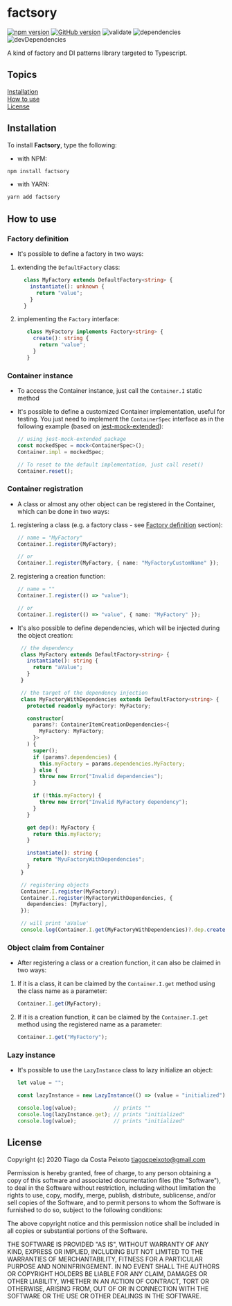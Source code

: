 # factsory

[![npm version](https://badge.fury.io/js/factsory.svg)](https://badge.fury.io/js/factsory)
[![GitHub version](https://badge.fury.io/gh/tiagocpeixoto%2Ffactsory.svg)](https://badge.fury.io/gh/tiagocpeixoto%2Ffactsory)
![validate](https://github.com/tiagocpeixoto/factsory/workflows/validate/badge.svg)
![dependencies](https://david-dm.org/tiagocpeixoto/factsory.svg)
![devDependencies](https://david-dm.org/tiagocpeixoto/factsory/dev-status.svg)

A kind of factory and DI patterns library targeted to Typescript.


## Topics

[Installation](#installation)  
[How to use](#how-to-use)  
[License](#license)  


## Installation

To install **Factsory**, type the following:

- with NPM:

``` bash
npm install factsory
```

- with YARN:

``` bash
yarn add factsory
```


## How to use

  
### Factory definition

- It's possible to define a factory in two ways:

1. extending the `DefaultFactory` class:

    ``` ts
      class MyFactory extends DefaultFactory<string> {
        instantiate(): unknown {
          return "value";
        }
      }
    ```

1. implementing the `Factory` interface:

   ``` ts
      class MyFactory implements Factory<string> {
        create(): string {
          return "value";
        }
      }
   ```


### Container instance

- To access the Container instance, just call the `Container.I` static method

- It's possible to define a customized Container implementation, useful for testing. You just need to implement 
  the `ContainerSpec` interface as in the following example (based on [jest-mock-extended](https://www.npmjs.com/package/jest-mock-extended)):

   ``` ts
   // using jest-mock-extended package
   const mockedSpec = mock<ContainerSpec>();
   Container.impl = mockedSpec;
  
   // To reset to the default implementation, just call reset()
   Container.reset();
   ```


### Container registration

- A class or almost any other object can be registered in the Container, which can be done in two ways:

1. registering a class (e.g. a factory class - see [Factory definition](#factory-definition) section):

   ``` ts
   // name = "MyFactory"
   Container.I.register(MyFactory);
   
   // or
   Container.I.register(MyFactory, { name: "MyFactoryCustomName" });
   ```

1. registering a creation function:

   ``` ts
   // name = ""
   Container.I.register(() => "value");
   
   // or
   Container.I.register(() => "value", { name: "MyFactory" });
   ```
   
- It's also possible to define dependencies, which will be injected during the object creation:
 
   ``` ts
    // the dependency
    class MyFactory extends DefaultFactory<string> {
      instantiate(): string {
        return "aValue";
      }
    }
  
    // the target of the dependency injection
    class MyFactoryWithDependencies extends DefaultFactory<string> {
      protected readonly myFactory: MyFactory;

      constructor(
        params?: ContainerItemCreationDependencies<{
          MyFactory: MyFactory;
        }>
      ) {
        super();
        if (params?.dependencies) {
          this.myFactory = params.dependencies.MyFactory;
        } else {
          throw new Error("Invalid dependencies");
        }

        if (!this.myFactory) {
          throw new Error("Invalid MyFactory dependency");
        }
      }
  
      get dep(): MyFactory {
        return this.myFactory;
      }

      instantiate(): string {
        return "MyuFactoryWithDependencies";
      }
    }  
  
    // registering objects
    Container.I.register(MyFactory);
    Container.I.register(MyFactoryWithDependencies, {
      dependencies: [MyFactory],
    });
  
    // will print 'aValue'
    console.log(Container.I.get(MyFactoryWithDependencies)?.dep.create());
   ```


### Object claim from Container

- After registering a class or a creation function, it can also be claimed in two ways: 

1. If it is a class, it can be claimed by the `Container.I.get` method using the class name as a parameter:

   ``` ts
   Container.I.get(MyFactory);
   ```

1. If it is a creation function, it can be claimed by the `Container.I.get` method using the registered name as a parameter:

   ``` ts
   Container.I.get("MyFactory");
   ```


### Lazy instance 

- It's possible to use the `LazyInstance` class to lazy initialize an object:

    ``` ts
    let value = "";

    const lazyInstance = new LazyInstance(() => (value = "initialized"));

    console.log(value);            // prints ""
    console.log(lazyInstance.get); // prints "initialized"
    console.log(value);            // prints "initialized"
    ```


## License

Copyright (c) 2020 Tiago da Costa Peixoto <tiagocpeixoto@gmail.com>

Permission is hereby granted, free of charge, to any person obtaining a copy
of this software and associated documentation files (the "Software"), to deal
in the Software without restriction, including without limitation the rights
to use, copy, modify, merge, publish, distribute, sublicense, and/or sell
copies of the Software, and to permit persons to whom the Software is
furnished to do so, subject to the following conditions:

The above copyright notice and this permission notice shall be included in all
copies or substantial portions of the Software.

THE SOFTWARE IS PROVIDED "AS IS", WITHOUT WARRANTY OF ANY KIND, EXPRESS OR
IMPLIED, INCLUDING BUT NOT LIMITED TO THE WARRANTIES OF MERCHANTABILITY,
FITNESS FOR A PARTICULAR PURPOSE AND NONINFRINGEMENT. IN NO EVENT SHALL THE
AUTHORS OR COPYRIGHT HOLDERS BE LIABLE FOR ANY CLAIM, DAMAGES OR OTHER
LIABILITY, WHETHER IN AN ACTION OF CONTRACT, TORT OR OTHERWISE, ARISING FROM,
OUT OF OR IN CONNECTION WITH THE SOFTWARE OR THE USE OR OTHER DEALINGS IN THE
SOFTWARE.



